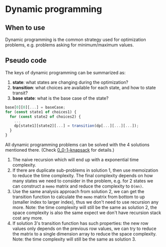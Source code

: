 # Dynamic programming

## When to use

Dynamic programming is the common strategy used for optimization problems, e.g. problems asking for minimum/maximum values.

## Pseudo code

The keys of dynamic programming can be summarized as:

1. **state**: what states are changing during the optimization?
2. **transition**: what choices are available for each state, and how to state transit?
3. **base state**: what is the base case of the state?

```javascript
base[0][0][...] = baseCase;
for (const state1 of choices1) {
  for (const state2 of choices2) {
    ...
    dp[state1][state2][...] = transition(dp[...][...][...]);
  }
}
```

All dynamic programming problems can be solved with the 4 solutions mentioned there. (Check [0_0-1-knapsack](./0_0-1-knapsack.js) for details.)

1. The naive recursion which will end up with a exponential time complexity.
2. If there are duplicate sub-problems in solution 1, then use memoization to reduce the time complexity. The final complexity depends on how many states we need to consider in the problem, e.g. for 2 states we can construct a `memo` matrix and reduce the complexity to `O(mn)`.
3. Use the same analysis approach from solution 2, we can get the transition function to calculate the `memo` matrix from bottom to up (smaller index to larger index), thus we don't need to use recursion any more. Note: the time complexity will still be the same as solution 2, the space complexity is also the same expect we don't have recursion stack cost any more.
4. If solution 3's transition function has such properties: the new row values only depends on the previous row values, we can try to reduce the matrix to a single dimension array to reduce the space complexity. Note: the time complexity will still be the same as solution 3.
